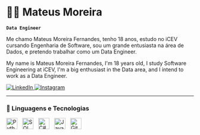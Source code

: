 # 👨‍💻 Mateus Moreira

**`Data Engineer`**

Me chamo Mateus Moreira Fernandes, tenho 18 anos, estudo no iCEV cursando Engenharia de Software, sou um grande entusiasta na área de Dados, e pretendo trabalhar como um Data Engineer.

My name is Mateus Moreira Fernandes, I'm 18 years old, I study Software Engineering at iCEV, I'm a big enthusiast in the Data area, and I intend to work as a Data Engineer.

<p align="left">
    <a href="https://www.linkedin.com/in/mateus-moreira-151511352">
        <img 
            alt="LinkedIn" 
            title="Meu LinkedIn"
            src="https://img.shields.io/badge/LinkedIn-0077B5?style=for-the-badge&logo=linkedin&logoColor=white"
        />
    </a>
    <a href="https://www.instagram.com/mateus_mf5/">
        <img 
            alt="Instagram" 
            title="Meu Instagram"
            src="https://img.shields.io/badge/Instagram-E4405F?style=for-the-badge&logo=instagram&logoColor=white"
        />
    </a>
</p>

---

### 🤖 Linguagens e Tecnologias
<img 
    align="left" 
    alt="Python" 
    title="Python"
    width="30px" 
    style="padding-right:10px;" 
    src="https://cdn.jsdelivr.net/gh/devicons/devicon/icons/python/python-original.svg" 
/>
<img 
    align="left" 
    alt="SQL" 
    title="SQL"
    width="30px" 
    style="padding-right:10px;" 
    src="https://cdn.jsdelivr.net/gh/devicons/devicon/icons/mysql/mysql-original.svg" 
/>
<img 
    align="left" 
    alt="C#" 
    width="30px" 
    style="padding-right:10px;" 
    src="https://cdn.jsdelivr.net/gh/devicons/devicon/icons/csharp/csharp-original.svg"
/>
<img 
    align="left" 
    alt="Java" 
    width="30px" 
    style="padding-right:10px;" 
    src="https://cdn.jsdelivr.net/gh/devicons/devicon/icons/java/java-original.svg"
/>
<img 
    align="left" 
    alt="Git" 
    title="Git"
    width="30px" 
    style="padding-right:10px;" 
    src="https://cdn.jsdelivr.net/gh/devicons/devicon/icons/git/git-original.svg" 
/>

<br/>
<br/>
 
